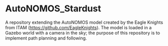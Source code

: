 # AutoNOMOS_Stardust
A repository extending the AutoNOMOS model created by the Eagle Knights from ITAM (https://github.com/EagleKnights). The model is loaded in a Gazebo world with a camera in the sky; the purpose of this repository is to implement path planning and following.
